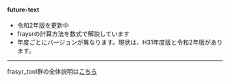 #### future-text
- 令和2年版を更新中
- fraysrの計算方法を数式で解説しています
- 年度ごとにバージョンが異なります。現状は、H31年度版と令和2年版があります。
   
--- 

frasyr_tool群の全体説明は[こちら](https://ichimomo.github.io/main/)
